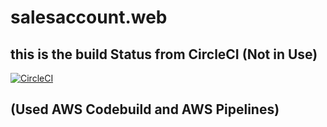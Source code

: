 # salesaccount.web

## this is the build Status from CircleCI (Not in Use)
[![CircleCI](https://dl.circleci.com/status-badge/img/gh/Celnet-hub/dev-hng/tree/main.svg?style=svg)](https://dl.circleci.com/status-badge/redirect/gh/Celnet-hub/dev-hng/tree/main)


## (Used AWS Codebuild and AWS Pipelines)


